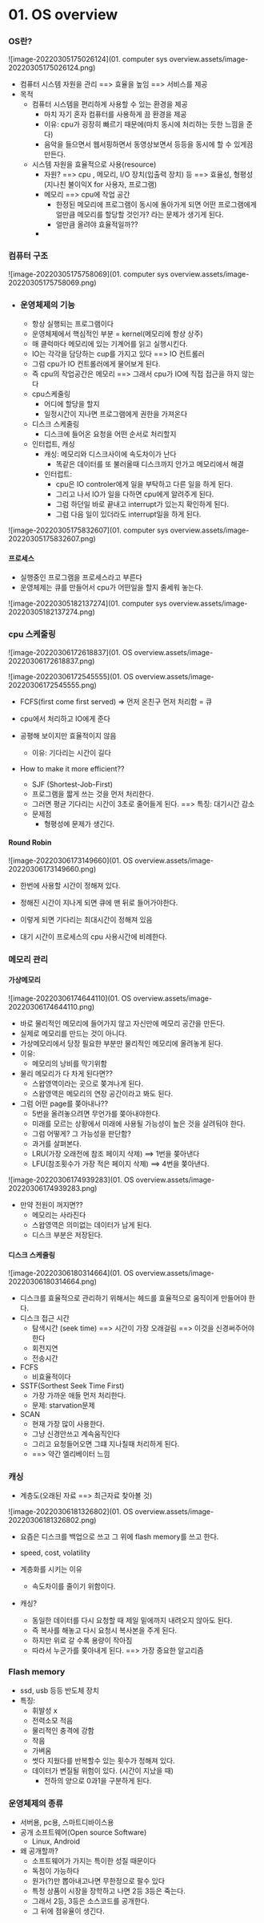 # 01. OS overview

### OS란?

![image-20220305175026124](01. computer sys overview.assets/image-20220305175026124.png)

- 컴퓨터 시스템 자원을 관리 ==> 효율을 높임 ==> 서비스를 제공
- 목적
  - 컴퓨터 시스템을 편리하게 사용할 수 있는 환경을 제공
    - 마치 자기 혼자 컴퓨터를 사용하게 끔 환경을 제공
    - 이유: cpu가 굉장히 빠르기 때문에(마치 동시에 처리하는 듯한 느낌을 준다)
    - 음악을 들으면서 웹서핑하면서 동영상보면서 등등을 동시에 할 수 있게끔 만든다.
  - 시스템 자원을 효율적으로 사용(resource)
    - 자원? ==> cpu , 메모리, I/O 장치(입출력 장치) 등 
      			==> 효율성, 형평성(지나친 불이익X for 사용자, 프로그램)
    - 메모리 ==> cpu에 작업 공간
      - 한정된 메모리에 프로그램이 동시에 돌아가게 되면 어떤 프로그램에게 얼만큼 메모리를 할당할 것인가? 라는 문제가 생기게 된다.
      - 얼만큼 올려야 효율적일까??
    - 

### 컴퓨터 구조

![image-20220305175758069](01. computer sys overview.assets/image-20220305175758069.png)

- ### 운영체제의 기능
  
  - 항상 실행되는 프로그램이다
  - 운영체제에서 핵심적인 부분 = kernel(메모리에 항상 상주)
  - 매 클럭마다 메모리에 있는 기계어를 읽고 실행시킨다.
  - IO는 각각을 담당하는 cup를 가지고 있다 ==> IO 컨트롤러
  - 그럼 cpu가 IO 컨트롤러에게 물어보게 된다.
  - 즉 cpu의 작업공간은 메모리 ==> 그래서 cpu가 IO에 직접 접근을 하지 않는다
  - cpu스케줄링
    - 어디에 할당을 할지
    - 일정시간이 지나면 프로그램에게 권한을 가져온다
  - 디스크 스케줄링
    - 디스크에 들어온 요청을 어떤 순서로 처리할지
  - 인터럽트, 캐싱
    - 캐싱: 메모리와 디스크사이에 속도차이가 난다
      - 똑같은 데이터를 또 불러올때 디스크까지 안가고 메모리에서 해결
    - 인터럽트: 
      - cpu은 IO controler에게 일을 부탁하고 다른 일을 하게 된다.
      - 그리고 나서 IO가 일을 다하면 cpu에게 알려주게 된다.
      - 그럼 하던일 바로 끝내고 interrupt가 있는지 확인하게 된다.
      - 그럼 다음 일이 있더라도 interrupt일을 하게 된다.

![image-20220305175832607](01. computer sys overview.assets/image-20220305175832607.png)



#### 프로세스

- 실행중인 프로그램을 프로세스라고 부른다
- 운영체제는 큐를 만들어서 cpu가 어떤일을 할지 줄세워 놓는다.

![image-20220305182137274](01. computer sys overview.assets/image-20220305182137274.png)



### cpu 스케줄링

![image-20220306172618837](01. OS overview.assets/image-20220306172618837.png)

![image-20220306172545555](01. OS overview.assets/image-20220306172545555.png)

- FCFS(first come first served) => 먼저 온친구 먼저 처리함 = 큐
- cpu에서 처리하고 IO에게 준다
- 공평해 보이지만 효율적이지 않음
  - 이유: 기다리는 시간이 길다

- How to make it more efficient??
  - SJF (Shortest-Job-First)
  - 프로그램을 짧게 쓰는 것을 먼저 처리한다.
  - 그러면 평균 기다리는 시간이 3초로 줄어들게 된다. ==> 특징: 대기시간 감소
  - 문제점
    - 형평성에 문제가 생긴다. 



#### Round Robin

![image-20220306173149660](01. OS overview.assets/image-20220306173149660.png)

- 한번에 사용할 시간이 정해져 있다.
- 정해진 시간이 지나게 되면 큐에 맨 뒤로 들어가야한다.

- 이렇게 되면 기다리는 최대시간이 정해져 있음
- 대기 시간이 프로세스의 cpu 사용시간에 비례한다.



### 메모리 관리

#### 가상메모리

![image-20220306174644110](01. OS overview.assets/image-20220306174644110.png)

- 바로 물리적인 메모리에 들어가지 않고 자신만에 메모리 공간을 만든다.
- 실제로 메모리를 만드는 것이 아니다.
- 가상메모리에서 당장 필요한 부분만 물리적인 메모리에 올려놓게 된다.
- 이유: 
  - 메모리의 낭비를 막기위함
- 물리 메모리가 다 차게 된다면??
  - 스왑영역이라는 곳으로 쫒겨나게 된다.
  - 스왑영역은 메모리의 연장 공간이라고 봐도 된다.
- 그럼 어떤 page를 쫒아내나??
  - 5번을 올려놓으려면 무언가를 쫒아내야한다.
  - 미래를 모르는 상황에서 미래에 사용될 가능성이 높은 것을 살려둬야 한다.
  - 그럼 어떻게? 그 가능성을 판단함?
  - 과거를 살펴본다.
  - LRU(가장 오래전에 참조 페이지 삭제) ==> 1번을 쫒아낸다
  - LFU(참조횟수가 가장 적은 페이지 삭제) ==> 4번을 쫒아낸다.

![image-20220306174939283](01. OS overview.assets/image-20220306174939283.png)

- 만약 전원이 꺼지면??
  - 메모리는 사라진다
  - 스왑영역은 의미없는 데이터가 남게 된다.
  - 디스크 부분은 저장된다.



#### 디스크 스케줄링

![image-20220306180314664](01. OS overview.assets/image-20220306180314664.png)

- 디스크를 효율적으로 관리하기 위해서는 헤드를 효율적으로 움직이게 만들어야 한다.
- 디스크 접근 시간
  - 탐색시간 (seek time) ==> 시간이 가장 오래걸림 ==> 이것을 신경써주어야한다
  - 회전지연
  - 전송시간
- FCFS
  - 비효율적이다
- SSTF(Sorthest Seek Time First)
  - 가장 가까운 애들 먼저 처리한다. 
  - 문제: starvation문제
- SCAN
  - 현재 가장 많이 사용한다.
  - 그냥 신경안쓰고 계속움직인다
  - 그리고 요청들어오면 그떄 지나칠때 처리하게 된다.
  - ==> 약간 엘리베이터 느낌



### 캐싱

- 계층도(오래된 자료 ==> 최근자료 찾아볼 것)

![image-20220306181326802](01. OS overview.assets/image-20220306181326802.png)

- 요즘은 디스크를 백업으로 쓰고 그 위에 flash memory를 쓰고 한다.
- speed, cost, volatility
- 계층화를 시키는 이유
  - 속도차이를 줄이기 위함이다.

- 캐싱?
  - 동일한 데이터를 다시 요청할 때 제일 밑에까지 내려오지 않아도 된다.
  - 즉 복사를 해놓고 다시 요청시 복사본을 주게 된다.
  - 하지만 위로 갈 수록 용량이 작아짐
  - 따라서 누군가를 쫒아내게 된다. ==> 가장 중요한 알고리즘



### Flash memory

- ssd, usb 등등 반도체 장치
- 특징:
  - 휘발성 x
  - 전력소모 적음
  - 물리적인 충격에 강함
  - 작음
  - 가벼움
  - 썻다 지웠다를 반복할수 있는 횟수가 정해져 있다.
  - 데이터가 변질될 위험이 있다. (시간이 지났을 때)
    - 전하의 양으로 0과1을 구분하게 된다.



### 운영체제의 종류

- 서버용, pc용, 스마트디바이스용
- 공개 소프트웨어(Open source Software)
  - Linux, Android
- 왜 공개할까?
  - 소프트웨어가 가지는 특이한 성질 때문이다
  - 독점이 가능하다
  - 원가(?)만 뽑아내고나면 무한정으로 팔수 있다
  - 특정 상품이 시장을 장학하고 나면 2등 3등은 죽는다.
  - 그래서 2등, 3등은 소스코드를 공개한다.
  - 그 뒤에 점유율이 생긴다. 



